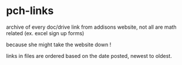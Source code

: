 # pch-links

archive of every doc/drive link from addisons website, not all are math related (ex. excel sign up forms)

because she might take the website down !

links in files are ordered based on the date posted, newest to oldest.
